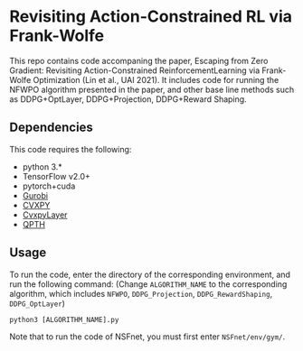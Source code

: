 # Revisiting Action-Constrained RL via Frank-Wolfe
This repo contains code accompaning the paper, Escaping from Zero Gradient: Revisiting Action-Constrained ReinforcementLearning via Frank-Wolfe Optimization (Lin et al., UAI 2021). It includes code for running the NFWPO algorithm presented in the paper, and other base line methods such as DDPG+OptLayer, DDPG+Projection, DDPG+Reward Shaping.

## Dependencies
This code requires the following:
- python 3.*
- TensorFlow v2.0+
- pytorch+cuda
- [Gurobi](https://www.gurobi.com/)
- [CVXPY](https://www.cvxpy.org/)
- [CvxpyLayer](https://locuslab.github.io/2019-10-28-cvxpylayers/)
- [QPTH](https://github.com/locuslab/qpth)

## Usage
To run the code, enter the directory of the corresponding environment, and run the following command:
(Change `ALGORITHM_NAME` to the corresponding algorithm, which includes `NFWPO`, `DDPG_Projection`, `DDPG_RewardShaping`, `DDPG_OptLayer`)
```=bash
python3 [ALGORITHM_NAME].py
```

Note that to run the code of NSFnet, you must first enter `NSFnet/env/gym/`.